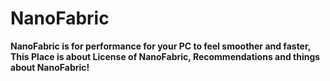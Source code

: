 # NanoFabric
**NanoFabric is for performance for your **PC** to feel smoother and faster, This Place is about License of NanoFabric, Recommendations and things about NanoFabric!**
